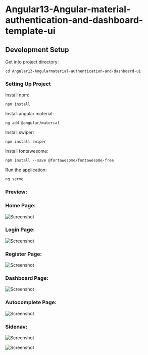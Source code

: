 # Angular13-Angular-material-authentication-and-dashboard-template-ui

## Development Setup

Get into project directory:

```
cd Angular13-Angularmaterial-authentication-and-dashboard-ui
```

### Setting Up Project

Install npm:

```
npm install 
```

Install angular material:

```
ng add @angular/material
```

Install swiper:

```
npm install swiper
```

Install fontawesome:

```
npm install --save @fortawesome/fontawesome-free

```

Run the application:

```
ng serve
```

### Preview:

### Home Page:

![Screenshot](docs/img/HomePage.png)

### Login Page:

![Screenshot](docs/img/LoginPage.png)

### Register Page:

![Screenshot](docs/img/RegisterPage.png)

### Dashboard Page:

![Screenshot](docs/img/DashboardPage.png)

### Autocomplete Page:

![Screenshot](docs/img/AutocompletePage.png)

### Sidenav:

![Screenshot](docs/img/Sidenav.png)

![Screenshot](docs/img/SidenavPage.png)

